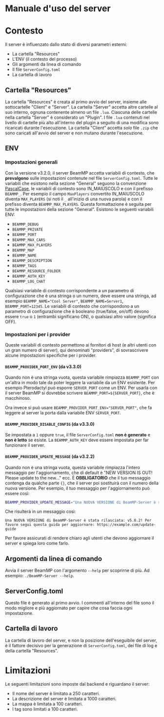 # Manuale d'uso del server

# Contesto

Il server è influenzato dallo stato di diversi parametri esterni:

- La cartella "Resources"
- L'ENV (il contesto del processo)
- Gli argomenti da linea di comando
- Il file `ServerConfig.toml`
- La cartella di lavoro

## Cartella "Resources"

La cartella "Resources" è creata al primo avvio del server, insieme alle sottocartelle "Client" e "Server".
La cartella "Server" accetta altre cartelle al suo interno, ognuna contenente almeno un file `.lua`. Ciascuna delle cartelle nella cartella "Server" è considerato un "Plugin". I file `.lua` contenuti nel livello di cartelle più alto all'interno del plugin a seguito di una modifica sono ricaricati durante l'esecuzione.
La cartella "Client" accetta *solo* file `.zip` che sono caricati all'avvio del server e non mutano durante l'esecuzione.

## ENV

### Impostazioni generali

Con la versione v3.2.0, il server BeamMP accetta variabili di contesto, che **prevalgono** sulle impostazioni contenute nel file `ServerConfig.toml`. Tutte le variabili che esistono nella sezione "General" seguono la convenzione [PascalCase](https://it.wikipedia.org/wiki/Notazione_a_cammello), le variabili di contesto sono IN_MAIUSCOLO e con il prefisso `BEAMMP_`. Per esempio il campo `MaxPlayers` convertito IN_MAIUSCOLO diventa `MAX_PLAYERS` (si noti il `_` all'inizio di una nuova parola) e con il prefisso diventa `BEAMMP_MAX_PLAYERS`. Questa formattazione è seguita per tutte le impostazioni della sezione "General". Esistono le seguenti variabili ENV:

- `BEAMMP_DEBUG`
- `BEAMMP_PRIVATE`
- `BEAMMP_PORT`
- `BEAMMP_MAX_CARS`
- `BEAMMP_MAX_PLAYERS`
- `BEAMMP_MAP`
- `BEAMMP_NAME`
- `BEAMMP_DESCRIPTION`
- `BEAMMP_TAGS`
- `BEAMMP_RESOURCE_FOLDER`
- `BEAMMP_AUTH_KEY`
- `BEAMMP_LOG_CHAT`

Qualsiasi variabile di contesto corrispondente a un parametro di configurazione che è una stringa o un numero, deve essere una stringa, ad esempio `BEAMMP_NAME="Cool Server"`, `BEAMMP_NAME=Server1`, `BEAMMP_PORT=12345`.
Le variabili di contesto che corrispondono a un parametro di configurazione che è booleano (true/false, on/off) devono essere `true` o `1` (entrambi significano ON), o qualsiasi altro valore (significa OFF).

### Impostazioni per i provider

Queste variabili di contesto permettono ai fornitori di host (e altri utenti con un gran numero di server), qui denominati "providers", di sovrascrivere alcune impostazioni specifiche per i provider.

#### `BEAMMP_PROVIDER_PORT_ENV` (da v3.3.0)

Quando non è una stringa vuota, questa variabile rimpiazza `BEAMMP_PORT` con un'altra in modo tale da poter leggere la variabile da un ENV esistente. Per esempio Pterodactyl può esporre `SERVER_PORT` come un ENV. Per usarla con il server BeamMP si dovrebbe scrivere `BEAMMP_PORT=${SERVER_PORT}`, che è macchinoso.

Ora invece si può usare `BEAMMP_PROVIDER_PORT_ENV="SERVER_PORT"`, che fa leggere al server la porta dalla variabile ENV `SERVER_PORT`.

#### `BEAMMP_PROVIDER_DISABLE_CONFIG` (da v3.3.0)

Se impostata a `1` oppure `true`, il file `ServerConfig.toml` **non è generato** e **non è letto** se esiste. La `BEAMMP_AUTH_KEY` deve essere impostata per far funzionare il server.

#### `BEAMMP_PROVIDER_UPDATE_MESSAGE` (da v3.2.2)

Quando non è una stringa vuota, questa variabile rimpiazza l'intero messaggio per l'aggiornamento, che di default è "NEW VERSION IS OUT! Please update to the new..." ecc.
È **OBBLIGATORIO** che il tuo messaggio contenga da qualche parte `{}`, che il server poi sostituirà con il numero della nuova versione. Per esempio, il tuo messaggio per l'aggiornamento può essere così:
```sh
BEAMMP_PROVIDER_UPDATE_MESSAGE="Una NUOVA VERSIONE di BeamMP-Server è stata rilasciata: {}! Per favore segui questa guida per aggiornare: https://example.com/update-guide"
```
Che risulterà in un messaggio così:
```
Una NUOVA VERSIONE di BeamMP-Server è stata rilasciata: v5.0.2! Per favore segui questa guida per aggiornare: https://example.com/update-guide
```

Per favore assicurati di rendere chiaro agli utenti che devono aggiornare il server e spiega loro come farlo.

## Argomenti da linea di comando

Avvia il server BeamMP con l'argomento `--help` per scoprirne di più. Ad esempio: `./BeamMP-Server --help`.

## ServerConfig.toml

Questo file è generato al primo avvio. I commenti all'interno del file sono il modo migliore e più aggiornato per capire che cosa faccia ogni impostazione.

## Cartella di lavoro

La cartella di lavoro del server, e non la posizione dell'eseguibile del server, è il fattore decisivo per la generazione di `ServerConfig.toml`, dei file di log e della cartella "Resources".

# Limitazioni

Le seguenti limitazioni sono imposte dal backend e riguardano il server:

- Il nome del server è limitato a 250 caratteri.
- La descrizione del server è limitata a 1000 caratteri.
- La mappa è limitata a 100 caratteri.
- I tag sono limitati a 100 caratteri.
